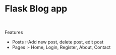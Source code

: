 <h1>Flask Blog app</h1>
<br/>
<p>Features</p>
<ul>
  <li>Posts :-Add new post, delete post, edit post</li>
  <li>Pages :- Home, Login, Register, About, Contact</li>
</ul>
